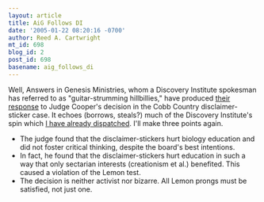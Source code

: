 ```yaml
---
layout: article
title: AiG Follows DI
date: '2005-01-22 08:20:16 -0700'
author: Reed A. Cartwright
mt_id: 698
blog_id: 2
post_id: 698
basename: aig_follows_di
---
```

Well, Answers in Genesis Ministries, whom a Discovery Institute spokesman has referred to as "guitar-strumming hillbillies," have produced [their response](http://www.answersingenesis.org/docs2005/0120cobb.asp) to Judge Cooper's decision in the Cobb Country disclaimer-sticker case.  It echoes (borrows, steals?) much of the Discovery Institute's spin which [I have already dispatched](http://www.pandasthumb.org/pt-archives/000740.html).  I'll make three points again.


* The judge found that the disclaimer-stickers hurt biology education and did not foster critical thinking, despite the board's best intentions.
* In fact, he found that the disclaimer-stickers hurt education in such a way that only sectarian interests (creationism et al.) benefited.  This caused a violation of the Lemon test.
* The decision is neither activist nor bizarre.  All Lemon prongs must be satisfied, not just one.
